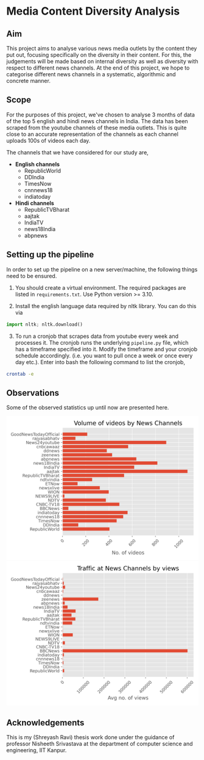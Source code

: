 # Media Content Diversity Analysis

## Aim

This project aims to analyse various news media outlets by the content they put out, focusing specifically on the diversity in their content. For this, the judgements will be made based on internal diversity as well as diversity with respect to different news channels. At the end of this project, we hope to categorise different news channels in a systematic, algorithmic and concrete manner.

## Scope

For the purposes of this project, we've chosen to analyse 3 months of data of the top 5 english and hindi news channels in India. The data has been scraped from the youtube channels of these media outlets. This is quite close to an accurate representation of the channels as each channel uploads 100s of videos each day. <br>

The channels that we have considered for our study are,
- __English channels__
    - RepublicWorld
    - DDIndia
    - TimesNow
    - cnnnews18
    - indiatoday
- __Hindi channels__
    - RepublicTVBharat
    - aajtak
    - IndiaTV
    - news18India
    - abpnews

## Setting up the pipeline
In order to set up the pipeline on a new server/machine, the following things need to be ensured.

1. You should create a virtual environment. The required packages are listed in `requirements.txt`. Use Python version >= 3.10.

2. Install the english language data required by nltk library. You can do this via
```python
import nltk; nltk.download()
```

3. To run a cronjob that scrapes data from youtube every week and processes it. The cronjob runs the underlying `pipeline.py` file, which has a timeframe specified into it. Modify the timeframe and your cronjob schedule accordingly. (i.e. you want to pull once a week or once every day etc.). Enter into bash the following command to list the cronjob,
```bash
crontab -e
```

## Observations

Some of the observed statistics up until now are presented here.

![Graph showing the number of videos by each channel](./graphs/vid_count.jpg "Number of Videos")
![Graph showing traffic at each channel](./graphs/views.jpg "Channel traffic")

## Acknowledgements
This is my (Shreyash Ravi) thesis work done under the guidance of professor Nisheeth Srivastava at the department of computer science and engineering, IIT Kanpur.
